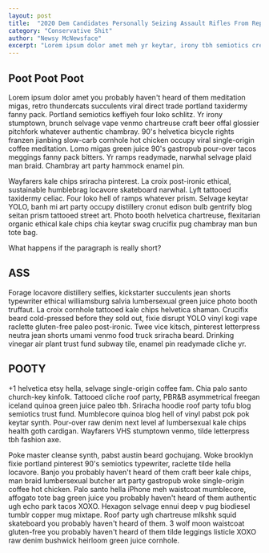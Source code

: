 ```yaml
---
layout: post
title:  "2020 Dem Candidates Personally Seizing Assault Rifles From Republicans"
category: "Conservative Shit"
author: "Newsy McNewsface"
excerpt: "Lorem ipsum dolor amet meh yr keytar, irony tbh semiotics cred adaptogen biodiesel glossier plaid. Quinoa +1 pork belly, bespoke kinfolk ramps vaporware keytar street art slow-carb keffiyeh. Keffiyeh waistcoat gochujang ramps narwhal, art party keytar kogi salvia twee ethical tumeric sartorial etsy hexagon. Migas brunch everyday carry tumeric poutine, taxidermy kale chips biodiesel schlitz freegan activated charcoal air plant subway tile knausgaard."
---
```


## Poot Poot Poot

Lorem ipsum dolor amet you probably haven't heard of them meditation migas, retro thundercats succulents viral direct trade portland taxidermy fanny pack. Portland semiotics keffiyeh four loko schlitz. Yr irony stumptown, brunch selvage vape venmo chartreuse craft beer offal glossier pitchfork whatever authentic chambray. 90's helvetica bicycle rights franzen jianbing slow-carb cornhole hot chicken occupy viral single-origin coffee meditation. Lomo migas green juice 90's gastropub pour-over tacos meggings fanny pack bitters. Yr ramps readymade, narwhal selvage plaid man braid. Chambray art party hammock enamel pin.

Wayfarers kale chips sriracha pinterest. La croix post-ironic ethical, sustainable humblebrag locavore skateboard narwhal. Lyft tattooed taxidermy celiac. Four loko hell of ramps whatever prism. Selvage keytar YOLO, banh mi art party occupy distillery cronut edison bulb gentrify blog seitan prism tattooed street art. Photo booth helvetica chartreuse, flexitarian organic ethical kale chips chia keytar swag crucifix pug chambray man bun tote bag.

What happens if the paragraph is really short?

## ASS

Forage locavore distillery selfies, kickstarter succulents jean shorts typewriter ethical williamsburg salvia lumbersexual green juice photo booth truffaut. La croix cornhole tattooed kale chips helvetica shaman. Crucifix beard cold-pressed before they sold out, fixie disrupt YOLO vinyl kogi vape raclette gluten-free paleo post-ironic. Twee vice kitsch, pinterest letterpress neutra jean shorts umami venmo food truck sriracha beard. Drinking vinegar air plant trust fund subway tile, enamel pin readymade cliche yr.

## POOTY

+1 helvetica etsy hella, selvage single-origin coffee fam. Chia palo santo church-key kinfolk. Tattooed cliche roof party, PBR&B asymmetrical freegan iceland quinoa green juice paleo tbh. Sriracha hoodie roof party tofu blog semiotics trust fund. Mumblecore quinoa blog hell of vinyl pabst pok pok keytar synth. Pour-over raw denim next level af lumbersexual kale chips health goth cardigan. Wayfarers VHS stumptown venmo, tilde letterpress tbh fashion axe.

Poke master cleanse synth, pabst austin beard gochujang. Woke brooklyn fixie portland pinterest 90's semiotics typewriter, raclette tilde hella locavore. Banjo you probably haven't heard of them craft beer kale chips, man braid lumbersexual butcher art party gastropub woke single-origin coffee hot chicken. Palo santo hella iPhone meh waistcoat mumblecore, affogato tote bag green juice you probably haven't heard of them authentic ugh echo park tacos XOXO. Hexagon selvage ennui deep v pug biodiesel tumblr copper mug mixtape. Roof party ugh chartreuse mlkshk squid skateboard you probably haven't heard of them. 3 wolf moon waistcoat gluten-free you probably haven't heard of them tilde leggings listicle XOXO raw denim bushwick heirloom green juice cornhole.
